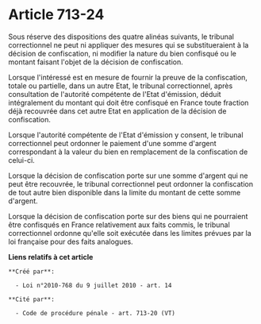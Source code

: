 # Article 713-24

Sous réserve des dispositions des quatre alinéas suivants, le tribunal correctionnel ne peut ni appliquer des mesures qui se
substitueraient à la décision de confiscation, ni modifier la nature du bien confisqué ou le montant faisant l'objet de la
décision de confiscation. 

Lorsque l'intéressé est en mesure de fournir la preuve de la confiscation, totale ou partielle, dans un autre Etat, le
tribunal correctionnel, après consultation de l'autorité compétente de l'Etat d'émission, déduit intégralement du montant qui
doit être confisqué en France toute fraction déjà recouvrée dans cet autre Etat en application de la décision de
confiscation. 

Lorsque l'autorité compétente de l'Etat d'émission y consent, le tribunal correctionnel peut ordonner le paiement d'une somme
d'argent correspondant à la valeur du bien en remplacement de la confiscation de celui-ci. 

Lorsque la décision de confiscation porte sur une somme d'argent qui ne peut être recouvrée, le tribunal correctionnel peut
ordonner la confiscation de tout autre bien disponible dans la limite du montant de cette somme d'argent. 

Lorsque la décision de confiscation porte sur des biens qui ne pourraient être confisqués en France relativement aux faits
commis, le tribunal correctionnel ordonne qu'elle soit exécutée dans les limites prévues par la loi française pour des faits
analogues.

**Liens relatifs à cet article**

	**Créé par**:

	  - Loi n°2010-768 du 9 juillet 2010 - art. 14

	**Cité par**:

	  - Code de procédure pénale - art. 713-20 (VT)
